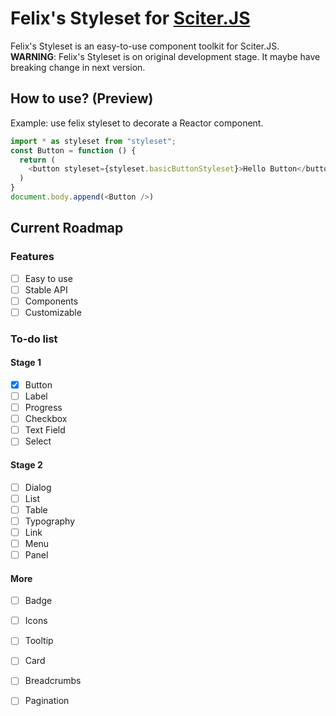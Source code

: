 # Felix's Styleset for [Sciter.JS](https://gitlab.com/sciter-engine/sciter-js-sdk)

Felix's Styleset is an easy-to-use component toolkit for Sciter.JS. 
**WARNING**: Felix's Styleset is on original development stage. It maybe have breaking change in next version.

## How to use? (Preview)

Example: use felix styleset to decorate a Reactor component.

```javascript
import * as styleset from "styleset";
const Button = function () {
  return (
    <button styleset={styleset.basicButtonStyleset}>Hello Button</button>
  )
}
document.body.append(<Button />)
```

## Current Roadmap

### Features

 - [ ] Easy to use
 - [ ] Stable API
 - [ ] Components
 - [ ] Customizable

### To-do list

#### Stage 1

 - [x] Button
 - [ ] Label
 - [ ] Progress
 - [ ] Checkbox
 - [ ] Text Field
 - [ ] Select

#### Stage 2

 - [ ] Dialog
 - [ ] List
 - [ ] Table
 - [ ] Typography
 - [ ] Link
 - [ ] Menu
 - [ ] Panel

#### More

 - [ ] Badge
 - [ ] Icons
 - [ ] Tooltip
 - [ ] Card
 - [ ] Breadcrumbs 
 - [ ] Pagination
 
